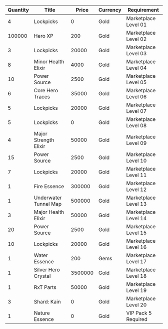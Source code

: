| Quantity | Title | Price | Currency |  Requirement |
| -------- | ----- | ----- | -------- |  ----------- |
| 4 | Lockpicks | 0 | Gold | Marketplace Level 01 |
| 100000 | Hero XP | 200 | Gold | Marketplace Level 02 |
| 3 | Lockpicks | 20000 | Gold | Marketplace Level 03 |
| 8 | Minor Health Elixir | 4000 | Gold | Marketplace Level 04 |
| 10 | Power Source | 2500 | Gold | Marketplace Level 05 |
| 6 | Core Hero Traces | 35000 | Gold | Marketplace Level 06 |
| 5 | Lockpicks | 20000 | Gold | Marketplace Level 07 |
| 5 | Lockpicks | 0 | Gold | Marketplace Level 08 |
| 4 | Major Strength Elixir | 50000 | Gold | Marketplace Level 09 |
| 15 | Power Source | 2500 | Gold | Marketplace Level 10 |
| 7 | Lockpicks | 20000 | Gold | Marketplace Level 11 |
| 1 | Fire Essence | 300000 | Gold | Marketplace Level 12 |
| 1 | Underwater Tunnel Map | 500000 | Gold | Marketplace Level 13 |
| 3 | Major Health Elixir | 50000 | Gold | Marketplace Level 14 |
| 20 | Power Source | 2500 | Gold | Marketplace Level 15 |
| 10 | Lockpicks | 20000 | Gold | Marketplace Level 16 |
| 1 | Water Essence | 200 | Gems | Marketplace Level 17 |
| 1 | Silver Hero Crystal | 3500000 | Gold | Marketplace Level 18 |
| 1 | RxT Parts | 50000 | Gold | Marketplace Level 19 |
| 3 | Shard: Kain | 0 | Gold | Marketplace Level 20 |
| 1 | Nature Essence | 0 | Gold | VIP Pack 5 Required |
